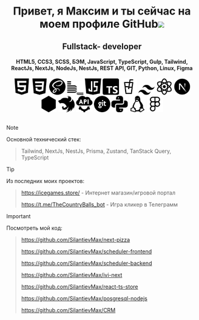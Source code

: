 <h1 align="center">Привет, я Максим и ты сейчас на моем профиле GitHub<img src="https://github.com/blackcater/blackcater/raw/main/images/Hi.gif" height="32"/></h1>
<h2 align="center">Fullstack- developer</h2>
<h4 align="center">HTML5, CCS3, SCSS, БЭМ, JavaScript, TypeScript, Gulp, Tailwind, ReactJs, NextJs, NodeJs, NestJs, REST API, GIT, Python, Linux, Figma</h4>
<div align="center">
  <img src="https://github.com/SilantievMax/img/blob/main/technologies/html.png?raw=true" width="43">
  <img src="https://github.com/SilantievMax/img/blob/main/technologies/css-3.png?raw=true" width="43">
  <img src="https://github.com/SilantievMax/img/blob/main/technologies/sass.png?raw=true" width="43">
  <img src="https://github.com/SilantievMax/img/blob/main/technologies/cap-bem.png?raw=true" width="43">
  <img src="https://github.com/SilantievMax/img/blob/main/technologies/java-script.png?raw=true" width="43">
  <img src="https://github.com/SilantievMax/img/blob/main/technologies/typescript.png?raw=true)" width="43">
  <img src="https://github.com/SilantievMax/img/blob/main/technologies/drink.png?raw=true" width="43">
  <img src="https://github.com/SilantievMax/img/blob/main/technologies/tailwind.png?raw=true" width="43">
  <img src="https://github.com/SilantievMax/img/blob/main/technologies/atom.png?raw=true" width="43">
  <img src="https://github.com/SilantievMax/img/blob/main/technologies/next.png?raw=true" width="43">
  <img src="https://github.com/SilantievMax/img/blob/main/technologies/node-js.png?raw=true" width="43">
  <img src="https://github.com/SilantievMax/img/blob/main/technologies/nestjs.png?raw=true" width="43">
  <img src="https://github.com/SilantievMax/img/blob/main/technologies/api.png?raw=true" width="43">
  <img src="https://github.com/SilantievMax/img/blob/main/technologies/git.png?raw=true" width="43">
  <img src="https://github.com/SilantievMax/img/blob/main/technologies/python.png?raw=true" width="43">
  <img src="https://github.com/SilantievMax/img/blob/main/technologies/linux.png?raw=true" width="43">
  <img src="https://github.com/SilantievMax/img/blob/main/technologies/figma.png?raw=true" width="43">
</div>

<h2 align="center"></h2>

> [!NOTE]
> Основной технический стек:
>> Tailwind, NextJs, NestJs, Prisma, Zustand, TanStack Query, TypeScript

> [!TIP]
> Из последних моих проектов:
>> https://icegames.store/ - Интернет магазин/игровой портал
>> 
>> https://t.me/TheCountryBalls_bot - Игра кликер в Телеграмм

> [!IMPORTANT]
> Посмотреть мой код:
>> https://github.com/SilantievMax/next-pizza
>> 
>> https://github.com/SilantievMax/scheduler-frontend
>> 
>> https://github.com/SilantievMax/scheduler-backend
>>
>> https://github.com/SilantievMax/ivi-next
>>
>> https://github.com/SilantievMax/react-ts-store
>>
>> https://github.com/SilantievMax/posgresql-nodejs
>>
>> https://github.com/SilantievMax/CRM

<!-- 
> [!WARNING]
> Urgent info that needs immediate user attention to avoid problems.

> [!CAUTION]
> Advises about risks or negative outcomes of certain actions.
Проеты:

[Lagoona - сайта для отеля](https://silantievmax.github.io/lagoona/) <br>
[Parallax Gallery](https://silantievmax.github.io/parallax-gallery/) <br>
[Evklid - проектные системы](https://silantievmax.github.io/Evklid/)<br>
[Игра в парочки на чистом js](https://silantievmax.github.io/couples/)<br>
[Кастомные элементы страницы](https://silantievmax.github.io/interactiveElements/)<br>
[Todo-react](https://silantievmax.github.io/todo-react/)<br>
[CRM REST API - baccand ](https://github.com/SilantievMax/CRM)<br>
-->

<!--  
## Навыки:

- Основной стек:
  - Tailwind
  - Next
  - TanStack Query
  - Nest
  - Prisma
  - TypeScript


## Проекты:

> ### Игра на JS "Найди парочки"
>  
> :negative_squared_cross_mark: В разработке
>
> Описание:
> 
> > Игра "пары" - нужно найти две одинаковые карточки, полностью сделана на js, присуствует плавная анимация и адаптив.
> 
> Стек технологий:
> > HTML5, CSS3, JavaScript
> 
> [Ссылка на проект](https://github.com/SilantievMax/couples)

> ### Интерактивные элементы
>  
> :negative_squared_cross_mark: В разработке
>
> Описание:
> 
> > Примеры костюмных интерактивных элементов на сайте, такие как: чек бокс, выпадающие списки, встроенных на сайт карт, скролбаров, тултипов и формы с различными масками и валидацией.
> 
> Стек технологий:
> > HTML5, CSS3, JavaScript
> 
> [Ссылка на проект](https://github.com/SilantievMax/interactiveElements)

> ### Сайт Evklid
>  
> :negative_squared_cross_mark: В разработке
>
> Описание:
> 
> > Сайт сделан по макету из [figma](https://www.figma.com/file/9ZBnSDaQlGmp4CcvgxVQwR/Cld?node-id=160%3A1052).
> > Резиновая адаптивная верстка, для расположения блоков на сайте был использован flexbox. Для реализации слайдера была использована библиотека Swiperjs, для реализации аккордеона jquery, а бургер написан на чистом js.
> 
> Стек технологий:
> > HTML5, CSS3, JavaScript, Swiper, jquery
> 
> [Ссылка на проект](https://github.com/SilantievMax/Evklid)

> ### Сайт, отель Lagoona
>  
> :white_check_mark: Уже закончен
>
> Описание:
> 
> > Сайт сделан по макету из [figma](https://www.figma.com/file/tjkkfkHDXlGscyVbS3emln/Lagoona?node-id=0%3A1)
> 
> Стек технологий:
> > HTML5, CSS3
> 
> [Ссылка на проект](https://github.com/SilantievMax/lagoona)

> ### Приложение погода
>  
> :white_check_mark: Уже закончен
> 
> Описание:
> 
> >  В этом приложении вы можете узнать погоду в любом городе.
> >  Показывет актуальную температуру, давление, влажность, скорость ветра, атмосферное давления и время восхода и заката солнца.
> 
> Стек технологий:
> > HTML5, CSS3, React js
> 
> [Ссылка на проект](https://github.com/SilantievMax/weather-app)



## Достижения:
[WorlSkills](https://disk.yandex.ru/d/SrDGvmmwmKgXAgv) -->
